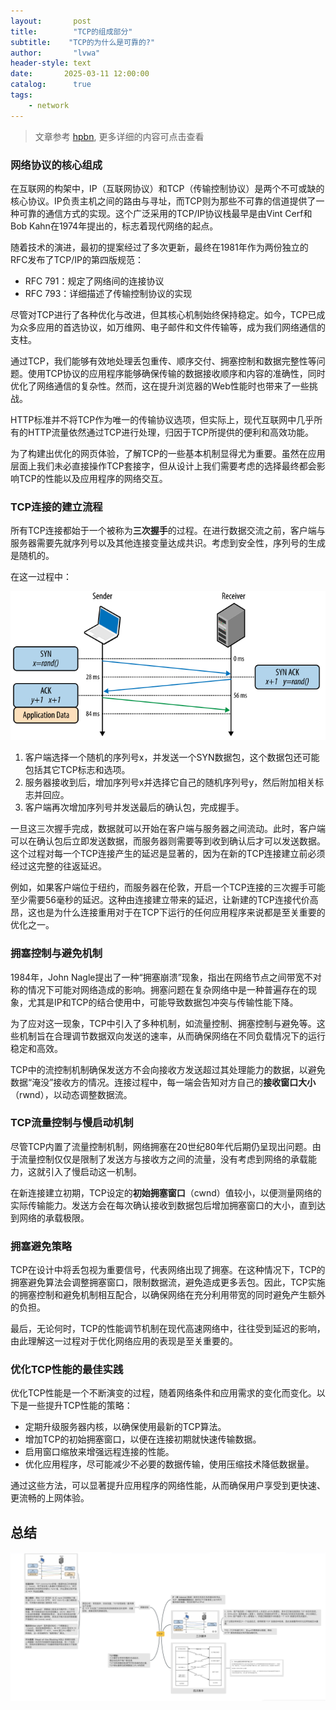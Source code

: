```yaml
---
layout:       post
title:        "TCP的组成部分"
subtitle:    "TCP的为什么是可靠的?"
author:       "lvwa"
header-style: text
date:       2025-03-11 12:00:00
catalog:      true
tags:
    - network
---
```


> 文章参考 [hpbn](https://hpbn.co/building-blocks-of-tcp/), 更多详细的内容可点击查看

### 网络协议的核心组成

在互联网的构架中，IP（互联网协议）和TCP（传输控制协议）是两个不可或缺的核心协议。IP负责主机之间的路由与寻址，而TCP则为那些不可靠的信道提供了一种可靠的通信方式的实现。这个广泛采用的TCP/IP协议栈最早是由Vint Cerf和Bob Kahn在1974年提出的，标志着现代网络的起点。

随着技术的演进，最初的提案经过了多次更新，最终在1981年作为两份独立的RFC发布了TCP/IP的第四版规范：

- RFC 791：规定了网络间的连接协议
- RFC 793：详细描述了传输控制协议的实现

尽管对TCP进行了各种优化与改进，但其核心机制始终保持稳定。如今，TCP已成为众多应用的首选协议，如万维网、电子邮件和文件传输等，成为我们网络通信的支柱。

通过TCP，我们能够有效地处理丢包重传、顺序交付、拥塞控制和数据完整性等问题。使用TCP协议的应用程序能够确保传输的数据接收顺序和内容的准确性，同时优化了网络通信的复杂性。然而，这在提升浏览器的Web性能时也带来了一些挑战。

HTTP标准并不将TCP作为唯一的传输协议选项，但实际上，现代互联网中几乎所有的HTTP流量依然通过TCP进行处理，归因于TCP所提供的便利和高效功能。

为了构建出优化的网页体验，了解TCP的一些基本机制显得尤为重要。虽然在应用层面上我们未必直接操作TCP套接字，但从设计上我们需要考虑的选择最终都会影响TCP的性能以及应用程序的网络交互。  

### TCP连接的建立流程

所有TCP连接都始于一个被称为**三次握手**的过程。在进行数据交流之前，客户端与服务器需要先就序列号以及其他连接变量达成共识。考虑到安全性，序列号的生成是随机的。

在这一过程中：

![image](/img/building-block-of-tcp/three-way-handshake.svg)

1. 客户端选择一个随机的序列号x，并发送一个SYN数据包，这个数据包还可能包括其它TCP标志和选项。
2. 服务器接收到后，增加序列号x并选择它自己的随机序列号y，然后附加相关标志并回应。
3. 客户端再次增加序列号并发送最后的确认包，完成握手。

一旦这三次握手完成，数据就可以开始在客户端与服务器之间流动。此时，客户端可以在确认包后立即发送数据，而服务器则需要等到收到确认后才可以发送数据。这个过程对每一个TCP连接产生的延迟是显著的，因为在新的TCP连接建立前必须经过这完整的往返延迟。

例如，如果客户端位于纽约，而服务器在伦敦，开启一个TCP连接的三次握手可能至少需要56毫秒的延迟。这种由连接建立带来的延迟，让新建的TCP连接代价高昂，这也是为什么连接重用对于在TCP下运行的任何应用程序来说都是至关重要的优化之一。

### 拥塞控制与避免机制

1984年，John Nagle提出了一种“拥塞崩溃”现象，指出在网络节点之间带宽不对称的情况下可能对网络造成的影响。拥塞问题在复杂网络中是一种普遍存在的现象，尤其是IP和TCP的结合使用中，可能导致数据包冲突与传输性能下降。

为了应对这一现象，TCP中引入了多种机制，如流量控制、拥塞控制与避免等。这些机制旨在合理调节数据双向发送的速率，从而确保网络在不同负载情况下的运行稳定和高效。

TCP中的流控制机制确保发送方不会向接收方发送超过其处理能力的数据，以避免数据“淹没”接收方的情况。连接过程中，每一端会告知对方自己的**接收窗口大小**（rwnd），以动态调整数据流。

### TCP流量控制与慢启动机制

尽管TCP内置了流量控制机制，网络拥塞在20世纪80年代后期仍呈现出问题。由于流量控制仅仅是限制了发送方与接收方之间的流量，没有考虑到网络的承载能力，这就引入了慢启动这一机制。

在新连接建立初期，TCP设定的**初始拥塞窗口**（cwnd）值较小，以便测量网络的实际传输能力。发送方会在每次确认接收到数据包后增加拥塞窗口的大小，直到达到网络的承载极限。

### 拥塞避免策略

TCP在设计中将丢包视为重要信号，代表网络出现了拥塞。在这种情况下，TCP的拥塞避免算法会调整拥塞窗口，限制数据流，避免造成更多丢包。因此，TCP实施的拥塞控制和避免机制相互配合，以确保网络在充分利用带宽的同时避免产生额外的负担。

最后，无论何时，TCP的性能调节机制在现代高速网络中，往往受到延迟的影响，由此理解这一过程对于优化网络应用的表现是至关重要的。

### 优化TCP性能的最佳实践

优化TCP性能是一个不断演变的过程，随着网络条件和应用需求的变化而变化。以下是一些提升TCP性能的策略：

- 定期升级服务器内核，以确保使用最新的TCP算法。
- 增加TCP的初始拥塞窗口，以便在连接初期就快速传输数据。
- 启用窗口缩放来增强远程连接的性能。
- 优化应用程序，尽可能减少不必要的数据传输，使用压缩技术降低数据量。

通过这些方法，可以显著提升应用程序的网络性能，从而确保用户享受到更快速、更流畅的上网体验。

## 总结
![image](/img/building-block-of-tcp/gitmind.png)